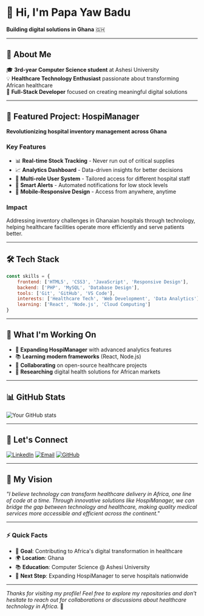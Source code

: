 # 👋 Hi, I'm Papa Yaw Badu

**Building digital solutions in Ghana** 🇬🇭

---

## 🚀 About Me

🎓 **3rd-year Computer Science student** at Ashesi University  
💡 **Healthcare Technology Enthusiast** passionate about transforming African healthcare  
🔧 **Full-Stack Developer** focused on creating meaningful digital solutions  

---

## 🏥 Featured Project: HospiManager

**Revolutionizing hospital inventory management across Ghana**

### Key Features
- 📊 **Real-time Stock Tracking** - Never run out of critical supplies
- 📈 **Analytics Dashboard** - Data-driven insights for better decisions  
- 👥 **Multi-role User System** - Tailored access for different hospital staff
- 🔔 **Smart Alerts** - Automated notifications for low stock levels
- 📱 **Mobile-Responsive Design** - Access from anywhere, anytime

### Impact
Addressing inventory challenges in Ghanaian hospitals through technology, helping healthcare facilities operate more efficiently and serve patients better.

---

## 🛠️ Tech Stack

```javascript
const skills = {
    frontend: ['HTML5', 'CSS3', 'JavaScript', 'Responsive Design'],
    backend: ['PHP', 'MySQL', 'Database Design'],
    tools: ['Git', 'GitHub', 'VS Code'],
    interests: ['Healthcare Tech', 'Web Development', 'Data Analytics'],
    learning: ['React', 'Node.js', 'Cloud Computing']
}
```

---

## 🌱 What I'm Working On

- 🏥 **Expanding HospiManager** with advanced analytics features
- 📚 **Learning modern frameworks** (React, Node.js)
- 🤝 **Collaborating** on open-source healthcare projects
- 📖 **Researching** digital health solutions for African markets

---

## 📊 GitHub Stats

![Your GitHub stats](https://github-readme-stats.vercel.app/api?username=itzpy&show_icons=true&theme=vue-dark)

---

## 🤝 Let's Connect

[![LinkedIn](https://img.shields.io/badge/LinkedIn-0077B5?style=for-the-badge&logo=linkedin&logoColor=white)](https://linkedin.com/in/papa-yaw-badu-3a2390263)
[![Email](https://img.shields.io/badge/Email-D14836?style=for-the-badge&logo=gmail&logoColor=white)](mailto:papa.badu@ashesi.edu.gh)
[![GitHub](https://img.shields.io/badge/GitHub-100000?style=for-the-badge&logo=github&logoColor=white)](https://github.com/itzpy)

---

## 💭 My Vision

*"I believe technology can transform healthcare delivery in Africa, one line of code at a time. Through innovative solutions like HospiManager, we can bridge the gap between technology and healthcare, making quality medical services more accessible and efficient across the continent."*

---

### ⚡ Quick Facts
- 🎯 **Goal**: Contributing to Africa's digital transformation in healthcare
- 🌍 **Location**: Ghana
- 📚 **Education**: Computer Science @ Ashesi University
- 🚀 **Next Step**: Expanding HospiManager to serve hospitals nationwide

---

*Thanks for visiting my profile! Feel free to explore my repositories and don't hesitate to reach out for collaborations or discussions about healthcare technology in Africa.* 🌟
